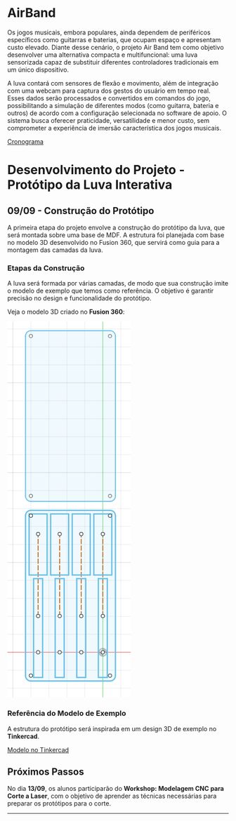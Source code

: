 # AirBand
Os jogos musicais, embora populares, ainda dependem de periféricos específicos como guitarras e baterias, que ocupam espaço e apresentam custo elevado. Diante desse cenário, o projeto Air Band tem como objetivo desenvolver uma alternativa compacta e multifuncional: uma luva sensorizada capaz de substituir diferentes controladores tradicionais em um único dispositivo.

A luva contará com sensores de flexão e movimento, além de integração com uma webcam para captura dos gestos do usuário em tempo real. Esses dados serão processados e convertidos em comandos do jogo, possibilitando a simulação de diferentes modos (como guitarra, bateria e outros) de acordo com a configuração selecionada no software de apoio. O sistema busca oferecer praticidade, versatilidade e menor custo, sem comprometer a experiência de imersão característica dos jogos musicais.


[Cronograma](https://docs.google.com/spreadsheets/d/1t47Ufq2zki0159EHYryou9m896qojC0YicFVhhZcW6Q/edit?usp=sharing)
# Desenvolvimento do Projeto - Protótipo da Luva Interativa

## 09/09 - Construção do Protótipo

A primeira etapa do projeto envolve a construção do protótipo da luva, que será montada sobre uma base de MDF. A estrutura foi planejada com base no modelo 3D desenvolvido no Fusion 360, que servirá como guia para a montagem das camadas da luva.

### Etapas da Construção

A luva será formada por várias camadas, de modo que sua construção imite o modelo de exemplo que temos como referência. O objetivo é garantir precisão no design e funcionalidade do protótipo. 

Veja o modelo 3D criado no **Fusion 360**:

![Protótipo Fusion](imgs/fusion.png)

### Referência do Modelo de Exemplo

A estrutura do protótipo será inspirada em um design 3D de exemplo no **Tinkercad**.

[Modelo no Tinkercad](https://www.tinkercad.com/things/4D4zS8COB8K-shiny-kup-fyyran/edit?returnTo=https%3A%2F%2Fwww.tinkercad.com%2Fdashboard&sharecode=UVHHCoMKiPKIRVZKPQqXZzOaWMGkzx-22mJVrR5R0As)

## Próximos Passos

No dia **13/09**, os alunos participarão do **Workshop: Modelagem CNC para Corte a Laser**, com o objetivo de aprender as técnicas necessárias para preparar os protótipos para o corte.

---
